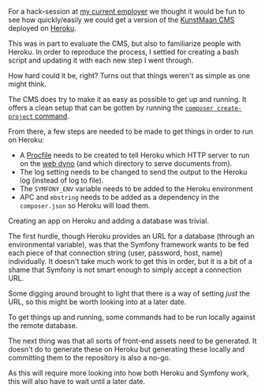 For a hack-session at [my current employer](https://nerds.company) we thought it would be fun to see how quickly/easily we could get a version of the [KunstMaan CMS](https://bundles.kunstmaan.be/) deployed on [Heroku](heroku.com).

This was in part to evaluate the CMS, but also to familiarize people with Heroku. In order to reproduce the process, I settled for creating a bash script and updating it with each new step I went through.

How hard could it be, right? Turns out that things weren't as simple as one might think.

The CMS does try to make it as easy as possible to get up and running. It offers a clean setup that can be gotten by running the [`composer create-project` command](https://getcomposer.org/doc/03-cli.md#create-project).

From there, a few steps are needed to be made to get things in order to run on Heroku:

- A [Procfile](https://devcenter.heroku.com/articles/procfile) needs to be created to tell Heroku which HTTP server to run on the [web dyno](https://devcenter.heroku.com/articles/dynos#types-of-dynos) (and which directory to serve documents from).
- The log setting needs to be changed to send the output to the Heroku log (instead of log to file).
- The `SYMFONY_ENV` variable needs to be added to the Heroku environment
- APC and `mbstring` needs to be added as a dependency in the `composer.json` so Heroku will load them.

Creating an app on Heroku and adding a database was trivial.

The first hurdle, though Heroku provides an URL for a database (through an environmental variable), was that the Symfony framework wants to be fed each piece of that connection string (user, password, host, name) individually.
It doesn't take much work to get this in order, but it is a bit of a shame that Symfony is not smart enough to simply accept a connection URL.

Some digging around brought to light that there _is_ a way of setting _just_ the URL, so this might be worth looking into at a later date.

To get things up and running, some commands had to be run locally against the remote database.

The next thing was that all sorts of front-end assets need to be generated. It doesn't do to generate these on Heroku but generating these locally and committing them to the repository is also a no-go.

As this will require more looking into how both Heroku and Symfony work, this will also have to wait until a later date.
